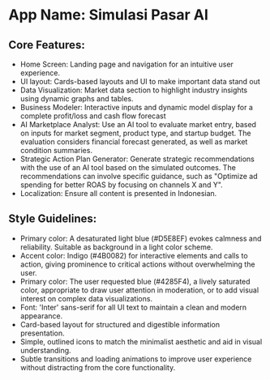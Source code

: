 # **App Name**: Simulasi Pasar AI

## Core Features:

- Home Screen: Landing page and navigation for an intuitive user experience.
- UI layout: Cards-based layouts and UI to make important data stand out
- Data Visualization: Market data section to highlight industry insights using dynamic graphs and tables.
- Business Modeler: Interactive inputs and dynamic model display for a complete profit/loss and cash flow forecast
- AI Marketplace Analyst: Use an AI tool to evaluate market entry, based on inputs for market segment, product type, and startup budget. The evaluation considers financial forecast generated, as well as market condition summaries.
- Strategic Action Plan Generator: Generate strategic recommendations with the use of an AI tool based on the simulated outcomes. The recommendations can involve specific guidance, such as "Optimize ad spending for better ROAS by focusing on channels X and Y".
- Localization: Ensure all content is presented in Indonesian.

## Style Guidelines:

- Primary color: A desaturated light blue (#D5E8EF) evokes calmness and reliability. Suitable as background in a light color scheme.
- Accent color: Indigo (#4B0082) for interactive elements and calls to action, giving prominence to critical actions without overwhelming the user.
- Primary color: The user requested blue (#4285F4), a lively saturated color, appropriate to draw user attention in moderation, or to add visual interest on complex data visualizations.
- Font: 'Inter' sans-serif for all UI text to maintain a clean and modern appearance.
- Card-based layout for structured and digestible information presentation.
- Simple, outlined icons to match the minimalist aesthetic and aid in visual understanding.
- Subtle transitions and loading animations to improve user experience without distracting from the core functionality.